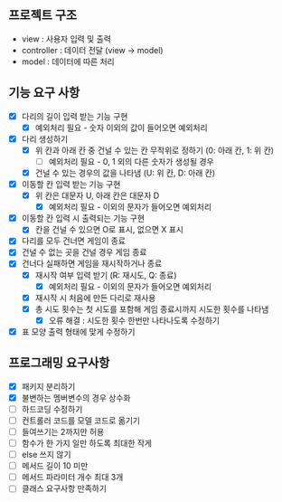 ## 프로젝트 구조

- view : 사용자 입력 및 출력
- controller : 데이터 전달 (view → model)
- model : 데이터에 따른 처리

## 기능 요구 사항

- [x]  다리의 길이 입력 받는 기능 구현
   - [x]  예외처리 필요 - 숫자 이외의 값이 들어오면 예외처리
- [x]  다리 생성하기
   - [x]  위 칸과 아래 칸 중 건널 수 있는 칸 무작위로 정하기 (0: 아래 칸, 1: 위 칸)
      - [ ]  예외처리 필요 - 0, 1 외의 다른 숫자가 생성될 경우
   - [x]  건널 수 있는 경우의 값을 나타냄 (U: 위 칸, D: 아래 칸)
- [x]  이동할 칸 입력 받는 기능 구현
   - [x]  위 칸은 대문자 U, 아래 칸은 대문자 D
      - [x]  예외처리 필요 - 이외의 문자가 들어오면 예외처리
- [x]  이동할 칸 입력 시 출력되는 기능 구현
   - [x]  칸을 건널 수 있으면 O로 표시, 없으면 X 표시
- [x]  다리를 모두 건너면 게임이 종료
- [x]  건널 수 없는 곳을 건널 경우 게임 종료
- [x]  건너다 실패하면 게임을 재시작하거나 종료
   - [x]  재시작 여부 입력 받기 (R: 재시도, Q: 종료)
      - [x]  예외처리 필요 - 이외의 문자가 들어오면 예외처리
   - [x]  재시작 시 처음에 만든 다리로 재사용
   - [x]  총 시도 횟수는 첫 시도를 포함해 게임 종료시까지 시도한 횟수를 나타냄
      - [x]  오류 해결 : 시도한 횟수 한번만 나타나도록 수정하기
- [x]  표 모양 출력 형태에 맞게 수정하기

## 프로그래밍 요구사항

- [x]  패키지 분리하기
- [x]  불변하는 멤버변수의 경우 상수화
- [ ]  하드코딩 수정하기
- [ ]  컨트롤러 코드를 모델 코드로 옮기기
- [ ]  들여쓰기는 2까지만 허용
- [ ]  함수가 한 가지 일만 하도록 최대한 작게
- [ ]  else 쓰지 않기
- [ ]  메서드 길이 10 미만
- [ ]  메서드 파라미터 개수 최대 3개
- [ ]  클래스 요구사항 만족하기
